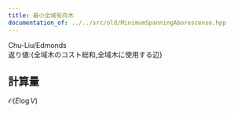 ```yaml
---
title: 最小全域有向木
documentation_of: ../../src/old/MinimumSpanningAborescense.hpp
---
```

Chu-Liu/Edmonds \
返り値:{全域木のコスト総和,全域木に使用する辺}
## 計算量
$\mathcal{O}(E \log V)$